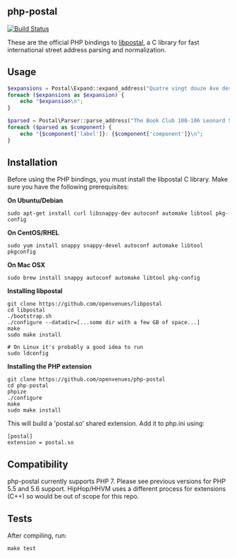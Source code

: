 php-postal
--------

[![Build Status](https://travis-ci.org/openvenues/php-postal.svg?branch=master)](https://travis-ci.org/openvenues/php-postal)

These are the official PHP bindings to [libpostal](https://github.com/openvenues/libpostal), a C library for fast international street address parsing and normalization.

Usage
-----

```php
$expansions = Postal\Expand::expand_address("Quatre vingt douze Ave des Champs-Élysées");
foreach ($expansions as $expansion) {
    echo "$expansion\n";
}

$parsed = Postal\Parser::parse_address("The Book Club 100-106 Leonard St, Shoreditch, London, Greater London, EC2A 4RH, United Kingdom");
foreach ($parsed as $component) {
    echo "{$component['label']}: {$component['component']}\n";
}
```

Installation
------------

Before using the PHP bindings, you must install the libpostal C library. Make sure you have the following prerequisites:

**On Ubuntu/Debian**
```
sudo apt-get install curl libsnappy-dev autoconf automake libtool pkg-config
```

**On CentOS/RHEL**
```
sudo yum install snappy snappy-devel autoconf automake libtool pkgconfig
```

**On Mac OSX**
```
sudo brew install snappy autoconf automake libtool pkg-config
```

**Installing libpostal**

```
git clone https://github.com/openvenues/libpostal
cd libpostal
./bootstrap.sh
./configure --datadir=[...some dir with a few GB of space...]
make
sudo make install

# On Linux it's probably a good idea to run
sudo ldconfig
```

**Installing the PHP extension**

```
git clone https://github.com/openvenues/php-postal
cd php-postal
phpize
./configure
make
sudo make install
```

This will build a 'postal.so' shared extension. Add it to php.ini using:

```
[postal]
extension = postal.so
```

Compatibility
-------------

php-postal currently supports PHP 7. Please see previous versions for PHP 5.5 and 5.6 support. HipHop/HHVM uses a different process for extensions (C++) so would be out of scope for this repo.

Tests
-----

After compiling, run:

```
make test
```
